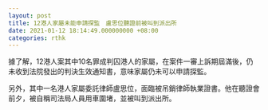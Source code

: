 ```yaml
---
layout: post
title: 12港人家屬未能申請探監　盧思位聽證前被叫到派出所
date: 2021-01-12 18:14:49.000000000 +08:00
categories: rthk
---
```


據了解，12港人案其中10名罪成判囚港人的家屬，在案件一審上訴期屆滿後，仍未收到法院發出的判決生效通知書，意味家屬仍未可以申請探監。

另外，其中一名港人家屬委託律師盧思位，面臨被吊銷律師執業證書。他在聽證會前夕，被自稱司法局人員用車圍堵，並被叫到派出所。

